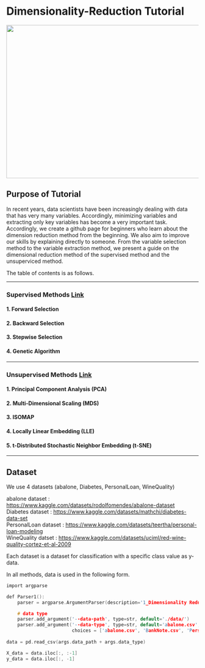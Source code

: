# Dimensionality-Reduction Tutorial
<p align="center"><img src="https://user-images.githubusercontent.com/115224653/194541972-557a4f92-aff2-4ea3-befa-240b89f2f45e.png" width="600" height="400"></p>



## Purpose of Tutorial
In recent years, data scientists have been increasingly dealing with data that has very many variables. Accordingly, minimizing variables and extracting only key variables has become a very important task. Accordingly, we create a github page for beginners who learn about the dimension reduction method from the beginning. We also aim to improve our skills by explaining directly to someone. From the variable selection method to the variable extraction method, we present a guide on the dimensional reduction method of the supervised method and the unsuperviced method.   
   
The table of contents is as follows.
___
### Supervised Methods [Link](https://github.com/shhwang1/1_Dimensionality-Reduction/tree/main/Supervised_Method)

#### 1. Forward Selection   
   
#### 2. Backward Selection   
   
#### 3. Stepwise Selection   
   
#### 4. Genetic Algorithm   
___
### Unsupervised Methods [Link](https://github.com/shhwang1/1_Dimensionality-Reduction/tree/main/Unsupervised_Methods)
#### 1. Principal Component Analysis (PCA)   
   
#### 2. Multi-Dimensional Scaling (MDS)   
   
#### 3. ISOMAP   
   
#### 4. Locally Linear Embedding (LLE)   
   
#### 5. t-Distributed Stochastic Neighbor Embedding (t-SNE)
___

## Dataset
We use 4 datasets (abalone, Diabetes, PersonalLoan, WineQuality)

abalone dataset : <https://www.kaggle.com/datasets/rodolfomendes/abalone-dataset>     
Diabetes dataset : <https://www.kaggle.com/datasets/mathchi/diabetes-data-set>   
PersonalLoan dataset : <https://www.kaggle.com/datasets/teertha/personal-loan-modeling>   
WineQuality datset : <https://www.kaggle.com/datasets/uciml/red-wine-quality-cortez-et-al-2009>    

Each dataset is a dataset for classification with a specific class value as y-data.   
   
In all methods, data is used in the following form.
``` C
import argparse

def Parser1():
    parser = argparse.ArgumentParser(description='1_Dimensionality Reduction')

    # data type
    parser.add_argument('--data-path', type=str, default='./data/')
    parser.add_argument('--data-type', type=str, default='abalone.csv',
                        choices = ['abalone.csv', 'BankNote.csv', 'PersonalLoan.csv', 'WineQuality.csv', 'Diabetes.csv'])
                        
data = pd.read_csv(args.data_path + args.data_type)

X_data = data.iloc[:, :-1]
y_data = data.iloc[:, -1]
```
